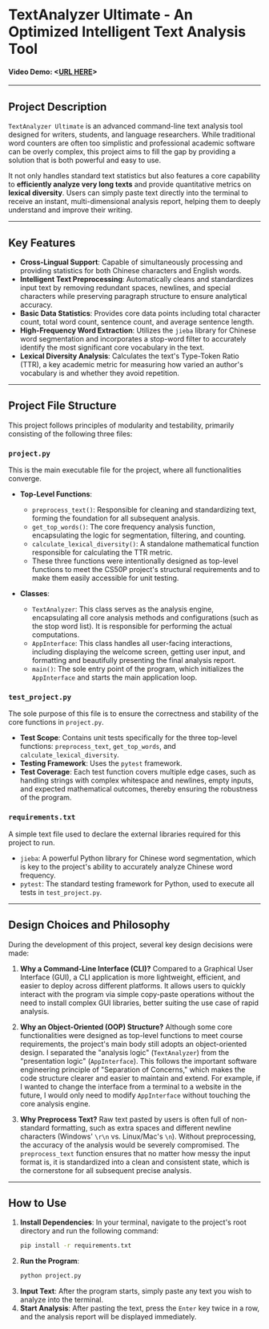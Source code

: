 # TextAnalyzer Ultimate - An Optimized Intelligent Text Analysis Tool

#### Video Demo:  <[URL HERE](https://youtu.be/E_J3x2HCpdw)>

---

## Project Description

`TextAnalyzer Ultimate` is an advanced command-line text analysis tool designed for writers, students, and language researchers. While traditional word counters are often too simplistic and professional academic software can be overly complex, this project aims to fill the gap by providing a solution that is both powerful and easy to use.

It not only handles standard text statistics but also features a core capability to **efficiently analyze very long texts** and provide quantitative metrics on **lexical diversity**. Users can simply paste text directly into the terminal to receive an instant, multi-dimensional analysis report, helping them to deeply understand and improve their writing.

---

## Key Features

* **Cross-Lingual Support**: Capable of simultaneously processing and providing statistics for both Chinese characters and English words.
* **Intelligent Text Preprocessing**: Automatically cleans and standardizes input text by removing redundant spaces, newlines, and special characters while preserving paragraph structure to ensure analytical accuracy.
* **Basic Data Statistics**: Provides core data points including total character count, total word count, sentence count, and average sentence length.
* **High-Frequency Word Extraction**: Utilizes the `jieba` library for Chinese word segmentation and incorporates a stop-word filter to accurately identify the most significant core vocabulary in the text.
* **Lexical Diversity Analysis**: Calculates the text's Type-Token Ratio (TTR), a key academic metric for measuring how varied an author's vocabulary is and whether they avoid repetition.

---

## Project File Structure

This project follows principles of modularity and testability, primarily consisting of the following three files:

### `project.py`

This is the main executable file for the project, where all functionalities converge.

* **Top-Level Functions**:
    * `preprocess_text()`: Responsible for cleaning and standardizing text, forming the foundation for all subsequent analysis.
    * `get_top_words()`: The core frequency analysis function, encapsulating the logic for segmentation, filtering, and counting.
    * `calculate_lexical_diversity()`: A standalone mathematical function responsible for calculating the TTR metric.
    * These three functions were intentionally designed as top-level functions to meet the CS50P project's structural requirements and to make them easily accessible for unit testing.

* **Classes**:
    * `TextAnalyzer`: This class serves as the analysis engine, encapsulating all core analysis methods and configurations (such as the stop word list). It is responsible for performing the actual computations.
    * `AppInterface`: This class handles all user-facing interactions, including displaying the welcome screen, getting user input, and formatting and beautifully presenting the final analysis report.
    * `main()`: The sole entry point of the program, which initializes the `AppInterface` and starts the main application loop.

### `test_project.py`

The sole purpose of this file is to ensure the correctness and stability of the core functions in `project.py`.

* **Test Scope**: Contains unit tests specifically for the three top-level functions: `preprocess_text`, `get_top_words`, and `calculate_lexical_diversity`.
* **Testing Framework**: Uses the `pytest` framework.
* **Test Coverage**: Each test function covers multiple edge cases, such as handling strings with complex whitespace and newlines, empty inputs, and expected mathematical outcomes, thereby ensuring the robustness of the program.

### `requirements.txt`

A simple text file used to declare the external libraries required for this project to run.

* `jieba`: A powerful Python library for Chinese word segmentation, which is key to the project's ability to accurately analyze Chinese word frequency.
* `pytest`: The standard testing framework for Python, used to execute all tests in `test_project.py`.

---

## Design Choices and Philosophy

During the development of this project, several key design decisions were made:

1.  **Why a Command-Line Interface (CLI)?**
    Compared to a Graphical User Interface (GUI), a CLI application is more lightweight, efficient, and easier to deploy across different platforms. It allows users to quickly interact with the program via simple copy-paste operations without the need to install complex GUI libraries, better suiting the use case of rapid analysis.

2.  **Why an Object-Oriented (OOP) Structure?**
    Although some core functionalities were designed as top-level functions to meet course requirements, the project's main body still adopts an object-oriented design. I separated the "analysis logic" (`TextAnalyzer`) from the "presentation logic" (`AppInterface`). This follows the important software engineering principle of "Separation of Concerns," which makes the code structure clearer and easier to maintain and extend. For example, if I wanted to change the interface from a terminal to a website in the future, I would only need to modify `AppInterface` without touching the core analysis engine.

3.  **Why Preprocess Text?**
    Raw text pasted by users is often full of non-standard formatting, such as extra spaces and different newline characters (Windows' `\r\n` vs. Linux/Mac's `\n`). Without preprocessing, the accuracy of the analysis would be severely compromised. The `preprocess_text` function ensures that no matter how messy the input format is, it is standardized into a clean and consistent state, which is the cornerstone for all subsequent precise analysis.

---

## How to Use

1.  **Install Dependencies**:
    In your terminal, navigate to the project's root directory and run the following command:
    ```bash
    pip install -r requirements.txt
    ```
2.  **Run the Program**:
    ```bash
    python project.py
    ```
3.  **Input Text**:
    After the program starts, simply paste any text you wish to analyze into the terminal.
4.  **Start Analysis**:
    After pasting the text, press the `Enter` key twice in a row, and the analysis report will be displayed immediately.
